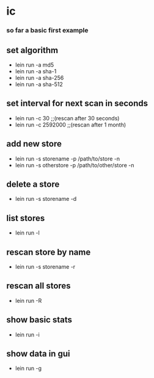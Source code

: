 # ic
### so far a basic first example

## set algorithm
* lein run -a md5
* lein run -a sha-1
* lein run -a sha-256
* lein run -a sha-512

## set interval for next scan in seconds
* lein run -c 30   ;;(rescan after 30 seconds)
* lein run -c 2592000  ;;(rescan after 1 month)

## add new store
* lein run -s storename -p /path/to/store -n
* lein run -s otherstore -p /path/to/other/store -n

## delete a store
* lein run -s storename -d

## list stores
* lein run -l

## rescan store by name
* lein run -s storename -r

## rescan all stores
* lein run -R

## show basic stats
* lein run -i

## show data in gui
* lein run -g

